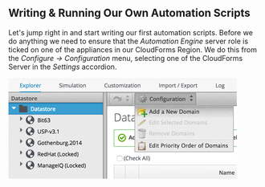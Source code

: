 ## Writing & Running Our Own Automation Scripts


Let's jump right in and start writing our first automation scripts. Before we do anything we need to ensure that the _Automation Engine_ server role is ticked on one of the appliances in our CloudForms Region. We do this from the _Configure -> Configuration_ menu, selecting one of the CloudForms Server in the _Settings_ accordion.

![Screenshot](images/screenshot1.png)
